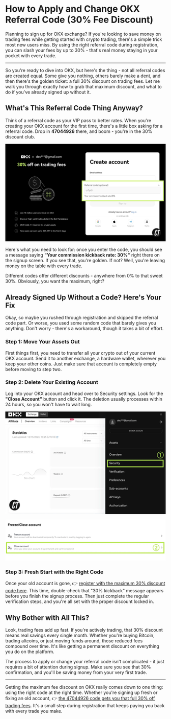 # How to Apply and Change OKX Referral Code (30% Fee Discount)

Planning to sign up for OKX exchange? If you're looking to save money on trading fees while getting started with crypto trading, there's a simple trick most new users miss. By using the right referral code during registration, you can slash your fees by up to 30% - that's real money staying in your pocket with every trade.

---

So you're ready to dive into OKX, but here's the thing - not all referral codes are created equal. Some give you nothing, others barely make a dent, and then there's the golden ticket: a full 30% discount on trading fees. Let me walk you through exactly how to grab that maximum discount, and what to do if you've already signed up without it.

## What's This Referral Code Thing Anyway?

Think of a referral code as your VIP pass to better rates. When you're creating your OKX account for the first time, there's a little box asking for a referral code. Drop in **47044926** there, and boom - you're in the 30% discount club. 

![OKX registration page showing 30% commission kickback rate confirmation](image/990899312.webp)

Here's what you need to look for: once you enter the code, you should see a message saying **"Your commission kickback rate: 30%"** right there on the signup screen. If you see that, you're golden. If not? Well, you're leaving money on the table with every trade.

Different codes offer different discounts - anywhere from 0% to that sweet 30%. Obviously, you want the maximum, right?

## Already Signed Up Without a Code? Here's Your Fix

Okay, so maybe you rushed through registration and skipped the referral code part. Or worse, you used some random code that barely gives you anything. Don't worry - there's a workaround, though it takes a bit of effort.

### Step 1: Move Your Assets Out

First things first, you need to transfer all your crypto out of your current OKX account. Send it to another exchange, a hardware wallet, wherever you keep your other coins. Just make sure that account is completely empty before moving to step two.

### Step 2: Delete Your Existing Account

Log into your OKX account and head over to Security settings. Look for the **"Close Account"** button and click it. The deletion usually processes within 24 hours, so you won't have to wait long.

![OKX account closure security menu location](image/811147621446099.webp)

![OKX account closure confirmation screen](image/9414809041.webp)

### Step 3: Fresh Start with the Right Code

Once your old account is gone, 👉 [register with the maximum 30% discount code here](https://www.okx.com/join/47044926). This time, double-check that "30% kickback" message appears before you finish the signup process. Then just complete the regular verification steps, and you're all set with the proper discount locked in.

## Why Bother with All This?

Look, trading fees add up fast. If you're actively trading, that 30% discount means real savings every single month. Whether you're buying Bitcoin, trading altcoins, or just moving funds around, those reduced fees compound over time. It's like getting a permanent discount on everything you do on the platform.

The process to apply or change your referral code isn't complicated - it just requires a bit of attention during signup. Make sure you see that 30% confirmation, and you'll be saving money from your very first trade.

---

Getting the maximum fee discount on OKX really comes down to one thing: using the right code at the right time. Whether you're signing up fresh or fixing an old account, 👉 [the 47044926 code gets you that full 30% off trading fees](https://www.okx.com/join/47044926). It's a small step during registration that keeps paying you back with every trade you make.
